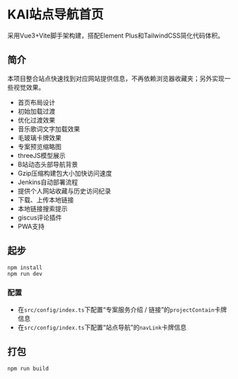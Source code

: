 # KAI站点导航首页

采用Vue3+Vite脚手架构建，搭配Element Plus和TailwindCSS简化代码体积。

## 简介

本项目整合站点快速找到对应网站提供信息，不再依赖浏览器收藏夹；另外实现一些视觉效果。

- 首页布局设计
- 初始加载过渡
- 优化过渡效果
- 音乐歌词文字加载效果
- 毛玻璃卡牌效果
- 专案预览缩略图
- threeJS模型展示
- B站动态头部导航背景
- Gzip压缩构建包大小加快访问速度
- Jenkins自动部署流程
- 提供个人网站收藏与历史访问纪录
- 下载、上传本地链接
- 本地链接搜索提示
- giscus评论插件
- PWA支持



## 起步

```
npm install
npm run dev
```

### 配置

- 在`src/config/index.ts`下配置“专案服务介绍 / 链接”的`projectContain`卡牌信息
- 在`src/config/index.ts`下配置“站点导航”的`navLink`卡牌信息

## 打包

```
npm run build
```
